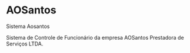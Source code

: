 # AOSantos
Sistema Aosantos

Sistema de Controle de Funcionário da empresa AOSantos Prestadora de Serviços LTDA.
